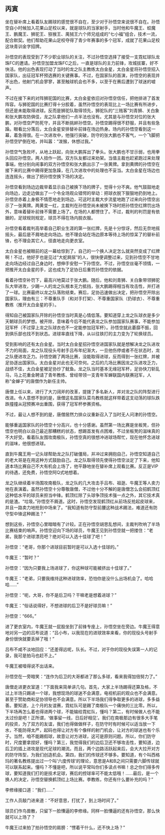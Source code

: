 ## 丙寅

坐在替补席上看着队友踢球的感觉很不自在，至少对于孙悟空来说很不自在。孙悟空自小时候加入花果山足校以来，就是球队的当家射手，当时他和牛魔王、蛟魔王、鹏魔王、狮驼王、猕猴王、禺狨王六个师兄组成的“七小福”组合，技术一流，配合默契。他们帮助花果山足校夺得了青少年赛事的多个冠军，成就了花果山足校这块青训金字招牌。

孙悟空的表现受到了不少职业球队的关注，不过孙悟空选择了接受一支霓虹球队龙珠FC的邀请。孙悟空加盟龙珠FC之后，一直是球队的主力前锋，攻城拔寨，好不快活。他的出色表现打动了当时的龙之队主教练太白金星，太白金星将孙悟空招入国家队，出征冠军杯预选赛的关键赛事。不过，在国家队的首演，孙悟空的表现并不出色，他射门机会寥寥，甚至触球机会也不多，以至于在赛后遭到了球迷的嘘声。

不过在接下来的对阵狮驼国的比赛，太白金星依旧对孙悟空信任，把他排进了首发阵容。与狮驼国的比赛打得十分胶着，虽然孙悟空的表现比上一场比赛有所进步，但还是未能取得进球。反而是狮驼队取得领先，狮驼队的“三贱客”刘青狮、关白象和张大鹏攻防俱佳，龙之队拿他们一点半法也没有。尤其是与孙悟空对位的张大鹏，对孙悟空严防死守，并且不断挑衅孙悟空。孙悟空踢得很不舒服，并且有些急躁。眼看比分落后，太白金星安排替补前锋在场边热身。场内的孙悟空看到这一幕，着急得很。在一次进攻中，他强行突破，防守的张大鹏也不客气，一个飞脚把孙悟空铲倒在地，并叫嚣：“泼猴，休想过我。”

孙悟空气急败坏，从地上跃起，向张大鹏挥出了拳头。张大鹏也不甘示弱，也用拳头回应孙悟空。两人扭作一团。双方队友都过来劝架。当值主裁也赶紧跑过来处理事端，他分别向闹事的双方孙悟空和张大鹏出示了一张黄牌。拿到黄牌的孙悟空在接下来的比赛中踢得更加急躁，在几次进攻中的处理也不妥当。太白金星在场边也连连摇头，做出了把孙悟空换下场的决定。

孙悟空看到场边边裁举着显示自己被换下场的牌子，觉得十分不爽。他气鼓鼓地走向场边，边走边做出了一个令全场观众错愕的举动：把球衣脱下狠狠地扔到地上。孙悟空赤着上身极不情愿地走到场边，可这时主裁大步流星地跑了过来向孙悟空出示了一张黄牌。两黄变一红，主裁判在孙悟空尚未被换下场时把孙悟空红牌罚出场外，意味着替补前锋不需要上场了。在场的人都愣住了。不过，裁判的判罚是有依据的，足球规则规定，球员不得在场内脱衣服。

孙悟空看着裁判高举着自己职业生涯的第一张红牌，先是十分惊讶，然后无奈地摇摇头，最后是不屑地走向场边。他不理会站在场边原本等待上场的惊呆了的替补前锋，也不理会其它人，径直地走向更衣室。

太白金星也被眼前的这一幕给惊到了，自己的一个换人决定怎么就突然变成了红牌啊！不过，他好歹也是见过“大蛇屙尿”的人，很快便调整过来，见到孙悟空不甘地走向场边经过自己身边时，想伸手安慰一下孙悟空。不过，孙悟空丝毫不领情，一把推开太白金星的手，这也成为了足协日后重罚孙悟空的依据。

看着孙悟空补罚下，最高兴地莫过于张大鹏。随后，他和刘青狮、关白象带领狮驼队大举进攻，少踢一人的龙之队根本无力抵挡，张大鹏踢得相当有攻击性，并打进了一球。比赛最终以龙之队落败结束。赛后，足协迅速做出决定，把孙悟空开除出国家队，理由有三：不尊重队手（和对手打架）、不尊重国家队（扔球衣）、不尊重教练（推开太白金星的手）。

得知自己被国家队开除的孙悟空当时真是心情低落。要知道穿上龙之队球衣是多少天朝球员的梦想。被开除，意味着今后不能代表龙之队参加国家队赛事，不能参加冠军杯（不过穿上龙之队球衣也不一定能参加冠军杯）。孙悟空就此萎靡不振，回到俱乐部也找不到状态。进球率直线下降，从以往铁打的主力变为了轮换球员。

受到影响的还有太白金星。当时太白金星招孙悟空进国家队就是想解决龙之队进攻不力的局面，龙之队现役头号射手吕布年纪渐大，一旦他伤停或者不在状态时，龙之队便进攻乏力。孙悟空踢了两场比赛，没能取得进球，反而得到一张红牌，并被足协逐出国家队。太白金星对此也无可奈何。之后的几场比赛因龙之队进攻乏力，战绩不佳，太白金星被足协炒了鱿鱼。龙之队当时基本无缘冠军杯，足协快刀斩乱马，马上花重金聘请了青年教练、曾经带领一支青年军蝉联国内联赛冠军，人称“金蝉子”的唐僧作为新任主帅。

唐僧上任以来，进行了大刀阔斧的改革，提拨了多名新人，并对龙之队的阵型进行改进。令人意想不到的是，唐僧这名国家队菜鸟教练就这样带着这支动荡的球队跌跌撞撞从冠预赛冲出重围，获得了冠军杯参赛资格。

不过，最让人想不到的是，唐僧居然力排众议重新召入了当时无人问津的孙悟空。

能够重返国家队的孙悟空十分高兴，也十分感谢。虽然第一场比赛是坐板凳，但孙悟空也明白以自己最近那糟糕的状态，想踢首发有点困难，不过坐板凳的滋味真的不大好受。看着队友围攻南极队，孙悟空真的很想冲进球场帮忙，现在他怀念进球的滋味，他很想进球。

直到牛魔王用一记头球帮助龙之队打破僵局，并冲过来拥抱自己，孙悟空知道自己的老大哥是在用这种方式鼓励自己。龙之队取得领先使得孙悟空淡定了下来，他知道本场比赛自己不大有机会上场了，他平静地坐在替补席上观看比赛。反正是VIP的待遇，还免费，孙悟空阿Q式地想着。

龙之队继续着半场围攻南极队，龙之队的几大攻击手吕布、祖逖、牛魔王等人卖力地在表演着。虽然孙悟空十分尊敬唐僧，不过他十分不解的是唐僧怎么会招鹤顶红这种低水平的球员来担当中锋。鹤顶红除了头球争顶技术强一点之外，其它技术真的是渣。“垃圾。”孙悟空不屑道。这时，孙悟空发现鹤顶红从前场反抢起皮球来，并且一路卖力地抢到中场来了。“我知道有防守型前腰这种战术踢法，难道还有防守型中锋这种踢法？”

想到这些，孙悟空心里暗暗有了计较。正在孙悟空胡思乱想间，主裁判吹响了半场比赛结束的哨声。孙悟空迎向下场的球员，牛魔王见到孙悟空就一把搂住：“老弟，我那个进球漂亮吧？绝对可以入选十佳球了吧！”

孙悟空：“老哥，你那个进球目前暂时是可以入选十佳球的。”

牛魔王：“暂时？”

孙悟空：“因为只要我上场进球了，你这种球可能被挤出十佳球了。”

牛魔王：“老弟，只要我维持这种进球效率，恐怕你是没什么出场机会了。哈哈哈……”

孙悟空：“呃，大哥，你不是后卫吗？干嘛老是想着进球？”

牛魔王：“俗话说得好，不想进球的后卫不是好球员嘛！”

孙悟空：“666。”

进了更衣室内，牛魔王就一屁股坐到了前锋专座上，孙悟空坐在旁边。牛魔王得意地对另一边的吕布说道：“吕小布，以我现在的进球效率来看，你的现役头号射手身份很快就要丢掉了哦！”

吕布不咸不淡地回应：“还差得远呢，队长。不过，对于你的现役失误第一人的记录，我可是拍马也赶不上。”

牛魔王被噎得说不出话来。

孙悟空在一旁暗笑：“连作为后卫的大哥都进了那么多球，看来我得加倍努力了。”

唐僧走进更衣室道：“下面我来简单讲几句。首先，大家上半场踢得还算及格，不过上半场只踢进一个球，我想现场的球迷不会满意，电视机前的观众也不会满意。甚至于赞助商和足协领导也不会满意。所以下半场我们得争取更多的进球，多多益善。要知道，上个月的友谊赛，霓虹队可是踢了南极队一个痛快的三比零。所以，下半场再怎么着也得进两个球，不能输给霓虹队，懂吗？第二，有时候做人也不能太过份是吧！正所谓，‘做事留一线，日后好相见’。我们在南极那边有很多大手笔的投资，为了双方的友谊，我们也得做做样子，在防守时有时候可以适当放一下水，不能防得太严，起码也得让对方有个像样的射门机会，让对方的球迷也有个乐子。当然，咱不能踢假球，故意让对方进球，这可是原则问题。所以，你们防守时，尺度要拿捏好，懂吗？第三，我觉得我们的边后卫还不够攻击性，要知道，边后卫的插上进攻是现代足球的潮流。而且，两个边路活跃起来后，会大大拉开对方的防守阵型，为我们创造机会。第四，我们的传球还不够多。要知道，有个叫西格玛的著名教练提出过一个叫‘六度传球’的理论，意思是A和B之间只需要六脚传球就可以联系起来。懂吗？不懂是吧，所以说平常叫你们多读点书嘛！总之你们得多传球，要知道我们打的是技术足球，赛后的控球率可不能太低哦！……最后，是一个换人的决定，孙悟空替换鹤顶红上场比赛。李教练，你还有什么要补充的吗？”

李修缘接口道：“我们……”

工作人员敲门进来道：“不好意思，打扰了，到上场时间了。”

球员们作鸟兽散，只留下一脸慒逼的李修缘。同样一脸慒逼的还有孙悟空，那么快就可以上场了？

牛魔王过来拍了拍孙悟空的肩膀：“愣着干什么，还不快上场？”
